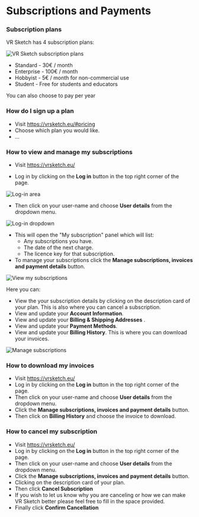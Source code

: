 # Subscriptions and Payments

### Subscription plans
VR Sketch has 4 subscription plans:

<img class="img-fluid my-3" src="./img/docs/payment/plans.jpg" alt="VR Sketch subscription plans"> 

* Standard - 30€ / month
* Enterprise - 100€ / month
* Hobbyist - 5€ / month for non-commercial use
* Student - Free for students and educators

You can also choose to pay per year

### How do I sign up a plan
* Visit <a href="https://vrsketch.eu/#pricing">https://vrsketch.eu/#pricing</a>
* Choose which plan you would like.
* ...

### How to view and manage my subscriptions
* Visit <a href="https://vrsketch.eu/">https://vrsketch.eu/</a>

* Log in by clicking on the **Log in** button in the top right corner of the page.

<img class="img-fluid my-3" src="./img/docs/payment/log-in.jpg" alt="Log-in area"> 

* Then click on your user-name and choose **User details** from the dropdown menu.

<img class="img-fluid my-3" src="./img/docs/payment/logged-in.jpg" alt="Log-in dropdown"> 

* This will open the "My subscription" panel which will list:
    * Any subscriptions you have.
    * The date of the next charge.
    * The licence key for that subscription.
* To manage your subscriptions click the **Manage subscriptions, invoices and payment details** button.

<img class="img-fluid my-3" src="./img/docs/payment/my-subs.jpg" alt="View my subscriptions"> 

Here you can:

* View the your subscription details by clicking on the description card of your plan. This is also where you can cancel a subscription.
* View and update your **Account Information**.
* View and update your **Billing & Shipping Addresses** .
* View and update your **Payment Methods**.
* View and update your **Billing History**. This is where you can download your invoices.

<img class="img-fluid my-3" src="./img/docs/payment/manage-subs.jpg" alt="Manage subscriptions"> 

### How to download my invoices
* Visit <a href="https://vrsketch.eu/">https://vrsketch.eu/</a>
* Log in by clicking on the **Log in** button in the top right corner of the page.
* Then click on your user-name and choose **User details** from the dropdown menu.
* Click the **Manage subscriptions, invoices and payment details** button.
* Then click on **Billing History** and choose the invoice to download.

### How to cancel my subscription
* Visit <a href="https://vrsketch.eu/">https://vrsketch.eu/</a>
* Log in by clicking on the **Log in** button in the top right corner of the page.
* Then click on your user-name and choose **User details** from the dropdown menu.
* Click the **Manage subscriptions, invoices and payment details** button.
* Clicking on the description card of your plan.
* Then click **Cancel Subscription**
* If you wish to let us know why you are canceling or how we can make VR Sketch better please feel free to fill in the space provided.
* Finally click **Confirm Cancellation**
